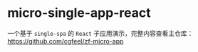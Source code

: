 # micro-single-app-react

一个基于 `single-spa` 的 `React` 子应用演示，完整内容查看主仓库：https://github.com/cgfeel/zf-micro-app
